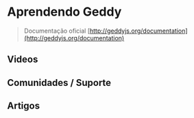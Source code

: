 # Aprendendo Geddy

> Documentação oficial [http://geddyjs.org/documentation](http://geddyjs.org/documentation)

## Videos

## Comunidades / Suporte

## Artigos
